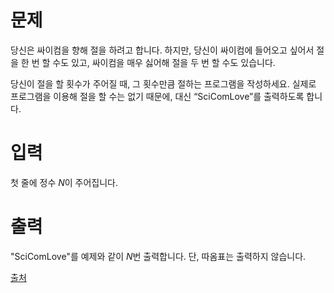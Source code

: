 # 문제

당신은 싸이컴을 향해 절을 하려고 합니다. 하지만, 당신이 싸이컴에 들어오고 싶어서 절을 한 번 할 수도 있고, 싸이컴을 매우 싫어해 절을 두 번 할 수도 있습니다.

당신이 절을 할 횟수가 주어질 때, 그 횟수만큼 절하는 프로그램을 작성하세요. 실제로 프로그램을 이용해 절을 할 수는 없기 때문에, 대신 “SciComLove”를 출력하도록 합니다.

# 입력

첫 줄에 정수 
$N$이 주어집니다.

# 출력

"SciComLove"를 예제와 같이 
$N$번 출력합니다. 단, 따옴표는 출력하지 않습니다.

[출처](https://www.acmicpc.net/problem/21598)

